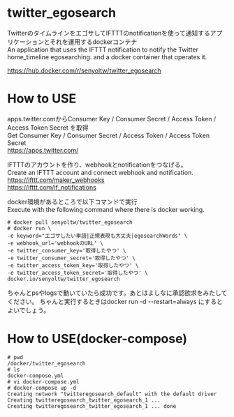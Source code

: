 # twitter_egosearch
TwitterのタイムラインをエゴサしてIFTTTのnotificationを使って通知するアプリケーションとそれを運用するdockerコンテナ  
An application that uses the IFTTT notification to notify the  Twitter home_timeline egosearching. and a docker container that operates it.  

https://hub.docker.com/r/senyoltw/twitter_egosearch

# How to USE
apps.twitter.comからConsumer Key / Consumer Secret / Access Token / Access Token Secret を取得  
Get Consumer Key / Consumer Secret / Access Token / Access Token Secret  
https://apps.twitter.com/

IFTTTのアカウントを作り、webhookとnotificationをつなげる。  
Create an IFTTT account and connect webhook and notification.  
https://ifttt.com/maker_webhooks  
https://ifttt.com/if_notifications

docker環境があるところで以下コマンドで実行  
Execute with the following command where there is docker working.  
```
# docker pull senyoltw/twitter_egosearch
# docker run \
-e keyword="エゴサしたい単語|正規表現も大丈夫|egosearchWords" \
-e webhook_url='webhookのURL' \
-e twitter_consumer_key='取得したやつ' \
-e twitter_consumer_secret='取得したやつ' \
-e twitter_access_token_key='取得したやつ' \
-e twitter_access_token_secret='取得したやつ' \
docker.io/senyoltw/twitter_egosearch
```
ちゃんとpsやlogsで動いていたら成功です。あとはよしなに承認欲求をみたしてください。
ちゃんと実行するときはdocker run -d --restart=always にするとよいでしょう。

# How to USE(docker-compose)
```
# pwd
/docker/twitter_egosearch
# ls
docker-compose.yml
# vi docker-compose.yml
# docker-compose up -d
Creating network "twitteregosearch_default" with the default driver
Creating twitteregosearch_twitter_egosearch_1 ... 
Creating twitteregosearch_twitter_egosearch_1 ... done

```
